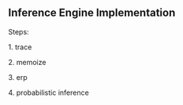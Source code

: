 Inference Engine Implementation
--------------
Steps:
<p>1. trace</p>
<p>2. memoize</p>
<p>3. erp</p>
<p>4. probabilistic inference</p>
